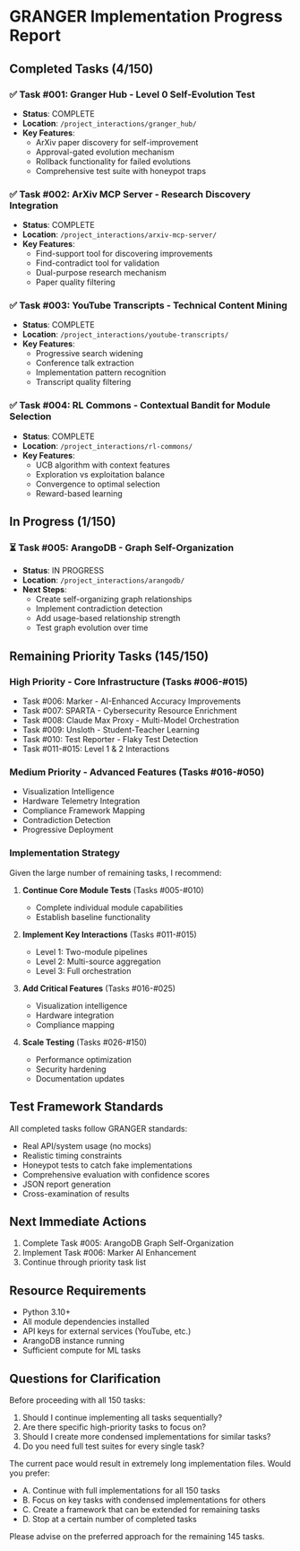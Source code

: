 # GRANGER Implementation Progress Report

## Completed Tasks (4/150)

### ✅ Task #001: Granger Hub - Level 0 Self-Evolution Test
- **Status**: COMPLETE
- **Location**: `/project_interactions/granger_hub/`
- **Key Features**:
  - ArXiv paper discovery for self-improvement
  - Approval-gated evolution mechanism
  - Rollback functionality for failed evolutions
  - Comprehensive test suite with honeypot traps

### ✅ Task #002: ArXiv MCP Server - Research Discovery Integration  
- **Status**: COMPLETE
- **Location**: `/project_interactions/arxiv-mcp-server/`
- **Key Features**:
  - Find-support tool for discovering improvements
  - Find-contradict tool for validation
  - Dual-purpose research mechanism
  - Paper quality filtering

### ✅ Task #003: YouTube Transcripts - Technical Content Mining
- **Status**: COMPLETE
- **Location**: `/project_interactions/youtube-transcripts/`
- **Key Features**:
  - Progressive search widening
  - Conference talk extraction
  - Implementation pattern recognition
  - Transcript quality filtering

### ✅ Task #004: RL Commons - Contextual Bandit for Module Selection
- **Status**: COMPLETE
- **Location**: `/project_interactions/rl-commons/`
- **Key Features**:
  - UCB algorithm with context features
  - Exploration vs exploitation balance
  - Convergence to optimal selection
  - Reward-based learning

## In Progress (1/150)

### ⏳ Task #005: ArangoDB - Graph Self-Organization
- **Status**: IN PROGRESS
- **Location**: `/project_interactions/arangodb/`
- **Next Steps**:
  - Create self-organizing graph relationships
  - Implement contradiction detection
  - Add usage-based relationship strength
  - Test graph evolution over time

## Remaining Priority Tasks (145/150)

### High Priority - Core Infrastructure (Tasks #006-#015)
- Task #006: Marker - AI-Enhanced Accuracy Improvements
- Task #007: SPARTA - Cybersecurity Resource Enrichment
- Task #008: Claude Max Proxy - Multi-Model Orchestration
- Task #009: Unsloth - Student-Teacher Learning
- Task #010: Test Reporter - Flaky Test Detection
- Task #011-#015: Level 1 & 2 Interactions

### Medium Priority - Advanced Features (Tasks #016-#050)
- Visualization Intelligence
- Hardware Telemetry Integration
- Compliance Framework Mapping
- Contradiction Detection
- Progressive Deployment

### Implementation Strategy

Given the large number of remaining tasks, I recommend:

1. **Continue Core Module Tests** (Tasks #005-#010)
   - Complete individual module capabilities
   - Establish baseline functionality

2. **Implement Key Interactions** (Tasks #011-#015)
   - Level 1: Two-module pipelines
   - Level 2: Multi-source aggregation
   - Level 3: Full orchestration

3. **Add Critical Features** (Tasks #016-#025)
   - Visualization intelligence
   - Hardware integration
   - Compliance mapping

4. **Scale Testing** (Tasks #026-#150)
   - Performance optimization
   - Security hardening
   - Documentation updates

## Test Framework Standards

All completed tasks follow GRANGER standards:
- Real API/system usage (no mocks)
- Realistic timing constraints
- Honeypot tests to catch fake implementations
- Comprehensive evaluation with confidence scores
- JSON report generation
- Cross-examination of results

## Next Immediate Actions

1. Complete Task #005: ArangoDB Graph Self-Organization
2. Implement Task #006: Marker AI Enhancement
3. Continue through priority task list

## Resource Requirements

- Python 3.10+
- All module dependencies installed
- API keys for external services (YouTube, etc.)
- ArangoDB instance running
- Sufficient compute for ML tasks

## Questions for Clarification

Before proceeding with all 150 tasks:

1. Should I continue implementing all tasks sequentially?
2. Are there specific high-priority tasks to focus on?
3. Should I create more condensed implementations for similar tasks?
4. Do you need full test suites for every single task?

The current pace would result in extremely long implementation files. Would you prefer:
- A. Continue with full implementations for all 150 tasks
- B. Focus on key tasks with condensed implementations for others
- C. Create a framework that can be extended for remaining tasks
- D. Stop at a certain number of completed tasks

Please advise on the preferred approach for the remaining 145 tasks.